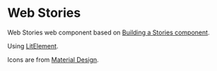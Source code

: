 # Web Stories

Web Stories web component based on [Building a Stories component](https://web.dev/building-a-stories-component/).

Using [LitElement](https://lit-element.polymer-project.org/).

Icons are from [Material Design](https://material.io/resources/icons/?style=baseline).

